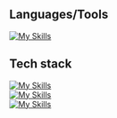 ## Languages/Tools

<!--
**Th0rvar/Th0rvar** is a ✨ _special_ ✨ repository because its `README.md` (this file) appears on your GitHub profile.

Here are some ideas to get you started:

- 🔭 I’m currently working on ...
- 🌱 I’m currently learning ...
- 👯 I’m looking to collaborate on ...
- 🤔 I’m looking for help with ...
- 💬 Ask me about ...
- 📫 How to reach me: ...
- 😄 Pronouns: ...
- ⚡ Fun fact: ...
-->

[![My Skills](https://skillicons.dev/icons?i=html,css,tailwind,js,webpack,nodejs,php,symfony,cs,lua)](https://skillicons.dev)

## Tech stack

[![My Skills](https://skillicons.dev/icons?i=windows,ubuntu,debian,redhat,arch,apple)](https://skillicons.dev)   
[![My Skills](https://skillicons.dev/icons?i=phpstorm,vscode,mysql,postgres,redis,postman)](https://skillicons.dev)   
[![My Skills](https://skillicons.dev/icons?i=docker,kubernetes,openstack,git,gitlab,github,discord)](https://skillicons.dev)

